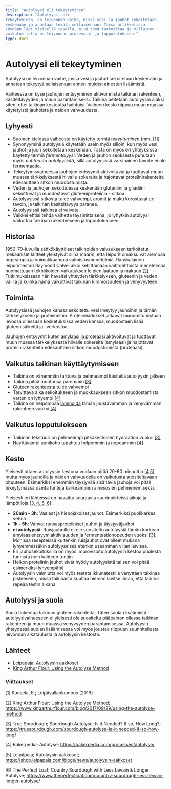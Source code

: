 ```yaml
---
title: "Autolyysi eli tekeytyminen"
description: "Autolyysi, eli
tekeytyminen, on leivonnan vaihe, missä vesi ja jauhot sekoitetaan
keskenään ja annetaan levätä sellaisenaan. Tässä artikkelissa
käydään läpi yleisellä tasolla, mitä tämä tarkoittaa ja millainen
vaikutus tällä on leivonnan prosessiin ja lopputulokseen."
type: docs  
---
```


# Autolyysi eli tekeytyminen

Autolyysi on leivonnan vaihe, jossa vesi ja jauhot sekoitetaan keskenään
ja annetaan tekeytyä sellaisenaan ennen muiden ainesten lisäämistä.

Vaiheessa on kyse jauhojen entsyyminen aktivoinnista taikinan rakenteen,
käsiteltävyyden ja maun parantamiseksi. Taikina peitetään autolyysin
ajaksi siten, ettei taikinan kosteutta haihtuisi. Vaiheen kesto riippuu
muun muassa käytetyistä jauhoista ja näiden vahvuudesta.

## Lyhyesti

* Suomen kielessä vaiheesta on käytetty termiä _tekeytyminen_
(mm. [[1]](#lähteet))
* Synonyyminä autolyysiä käytetään
usein myös silloin, kun myös vesi, jauhot ja juuri sekoitetaan
keskenään. Tästä on myös eri yhteyksissä käytetty termiä
_fermentolyysi_.  Veden ja jauhon seoksesta puhutaan myös _puhtaasta
autolyysistä_, sillä autolyysissä varsinainen tavoite ei ole
fermentaatio.
* Tekeytymisvaiheessa jauhojen entsyymit aktivoituvat ja
tuottavat muun muassa tärkkelyksestä hiivalle sokereita ja hajottavat
proteiinirakenteita edesauttaen sitkon muodostumista.
* Veden ja
jauhojen sekoittuessa keskenään gluteniini ja gliadiini sekoittuvat
ja muodostavat gluteeniproteiinia - sitkoa.
* Autolyysissä sitkosta
tulee vahvempi, aromit ja maku korostuvat eri tavoin, ja taikinan
käsiteltävyys paranee.
* Autolyysissä taikinaa ei vaivata.
* Vaikkei ehtisi tehdä vaihetta täysimittaisena, jo lyhytkin
autolyysi vaikuttaa taikinan rakenteeseen ja lopputulokseen.

## Historiaa

1950-70-luvuilla sähkökäyttöiset taikinoiden vaivaukseen
tarkoitetut mekaaniset laitteet yleistyivät siinä määrin,
että leipurit omaksuivat aiempaa nopeampia ja voimakkaampia
valmistusmenetelmiä. Ranskalainen leipurimestari Raymond Calvel alkoi
kehittämään vaihtoehtoista menetelmää huomattuaan tekniikoiden
vaikutuksen leipien laatuun ja makuun [[2]](#lähteet). Tutkimuksissaan
hän havaitsi yhteyden tärkkelyksen, gluteenin ja veden välillä ja
kuinka nämä vaikuttivat taikinan kimmoisuuteen ja venyvyyteen.

## Toiminta

Autolyysissä jauhojen kanssa sekoitettu vesi imeytyy jauhoihin ja
tämän tärkkelykseen ja proteiineihin. Proteiinisidokset jatkavat
muodostumistaan levossa ollessaan kosketuksissa veden kanssa, muodostaen
lisää gluteenisäikeitä ja -verkostoa.

Jauhojen entsyymit kuten
[amylaasi](https://fi.wikipedia.org/wiki/Amylaasi) ja
[proteaasi](https://fi.wikipedia.org/wiki/Proteaasi) aktivoituvat ja
tuottavat muun muassa tärkkelyksestä hiivalle sokereita (amylaasi)
ja hajottavat proteiinirakenteita edesauttaen sitkon muodostumista
(proteaasi).

## Vaikutus taikinan käyttäytymiseen

* Taikina on vähemmän tarttuva ja pehmeämpi käsitellä
autolyysin jälkeen
* Taikina pitää muotonsa paremmin
[[3]](#lähteet)
* Gluteenirakenteesta tulee vahvempi
* Tarvittava aika sekoitukseen ja muokkaukseen sitkon muodostamista
varten on lyhyempi [[4]](#lähteet)
* Taikina on helpompaa [laminoida](/docs/hapanjuurileivonta/sekoitus-vaivaus-ja-muokkaustekniikat)
tämän joustavamman ja venyvämmän rakenteen vuoksi [[4]](#lähteet)

## Vaikutus lopputulokseen

* Taikinan tekstuuri on pehmeämpi pitkäkestoisen hydraation vuoksi [[3]](#lähteet)
* Näyttävämpi uunikoho tapahtuu helpommin ja nopeammin [[4]](#lähteet)

## Kesto

Yleisesti ottaen autolyysin kestona voidaan pitää 20-60 minuuttia [[4,5]](#lähteet),
mutta myös jauhoilla ja näiden vahvuudella on vaikutusta
suositeltavaan pituuteen. Esimerkiksi enemmän täysjyvää sisältäviä
jauhoja voi pitää tekeytymässä useita tunteja karkeampien ainesosien
pehmenemiseksi.

Yleisesti eri lähteissä on havaittu seuraavia suurinpiirteisiä aikoja
ja lämpötiloja [[3, 4, 5, 6]](#lähteet):

* **20min - 3h**: Vaaleat ja hienojakoiset jauhot. Esimerkiksi
puolikarkea vehnä
* **1h - 5h**: Vahvat runsasproteiiniset jauhot ja täysjyväjauhot
* **ei autolyysiä**: Ruisjauhoille ei ole suositeltu autolyysiä tämän
korkean amylaasientsyymiaktiivisuuden ja fermentaationopeuden vuoksi [[3]](#lähteet).
Monissa resepteissä kuitenkin ruisjauhot ovat olleet mukana lyhyemmissäkin autolyyseissä
etenkin useamman viljan leivissä.
* Eri jauhosekoituksilla on myös improvisoitu autolyysin kestoa
puolesta tunnista noin kahteen tuntiin
* Heikon proteiinin jauhot eivät hyödy autolyysistä tai sen voi pitää
esimerkiksi lyhyempänä
* Autolyysin valmiutta voi myös testata ikkunatestillä venyttäen
taikinaa pisteeseen, missä taikinasta kuultaa hieman lävitse ilman,
että taikina repeää testin aikana

## Autolyysi ja suola

Suola tiukentaa taikinan gluteenirakenteita. Täten suolan lisäämistä
autolyysivaiheeseen ei yleisesti ole suositeltu pääpainon ollessa
taikinan rakenteen ja muun muassa venyvyyden parantamisessa. Autolyysin
yhteydessä suolan lisäämisessa voi myös joustaa riippuen
suunnitellusta leivonnan aikataulusta ja autolyysin kestosta.

## Lähteet

* [Leipäpaja, Autolyysin aakkoset](https://shop.leipapaja.com/blogs/news/autolyysin-aakkoset)
* [King Arthur Flour, Using the Autolyse Method](https://www.kingarthurflour.com/blog/2017/09/29/using-the-autolyse-method)

### Viittaukset

[1] Kuusela, E.; Leipävallankumous (2019)

[2] King Arthur Flour; Using the Autolyse Method;
https://www.kingarthurflour.com/blog/2017/09/29/using-the-autolyse-method

[3] True Sourdough; Sourdough Autolyse: Is it Needed? If so, How Long?;
https://truesourdough.com/sourdough-autolyse-is-it-needed-if-so-how-long/

[4] Bakerpedia; Autolyse; https://bakerpedia.com/processes/autolyse/

[5] Leipäpaja; Autolyysin aakkoset;
https://shop.leipapaja.com/blogs/news/autolyysin-aakkoset

[6] The Perfect Loaf; Country Sourdough with Less Levain & Longer Autolyse;
https://www.theperfectloaf.com/country-sourdough-less-levain-longer-autolyse/